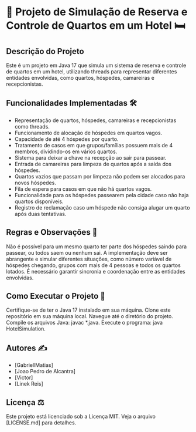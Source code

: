 # 🏨 Projeto de Simulação de Reserva e Controle de Quartos em um Hotel 🛏️
## Descrição do Projeto
Este é um projeto em Java 17 que simula um sistema de reserva e controle de quartos em um hotel, utilizando threads para representar diferentes entidades envolvidas, como quartos, hóspedes, camareiras e recepcionistas.

## Funcionalidades Implementadas 🛠️
 - Representação de quartos, hóspedes, camareiras e recepcionistas como threads.
 - Funcionamento de alocação de hóspedes em quartos vagos.
 - Capacidade de até 4 hóspedes por quarto.
 - Tratamento de casos em que grupos/famílias possuem mais de 4 membros, dividindo-os em vários quartos.
 - Sistema para deixar a chave na recepção ao sair para passear.
 - Entrada de camareiras para limpeza de quartos após a saída dos hóspedes.
 - Quartos vazios que passam por limpeza não podem ser alocados para novos hóspedes.
 - Fila de espera para casos em que não há quartos vagos.
 - Funcionalidade para os hóspedes passearem pela cidade caso não haja quartos disponíveis.
 - Registro de reclamação caso um hóspede não consiga alugar um quarto após duas tentativas.
## Regras e Observações 📝
Não é possível para um mesmo quarto ter parte dos hóspedes saindo para passear, ou todos saem ou nenhum sai.
A implementação deve ser abrangente e simular diferentes situações, como número variável de hóspedes chegando, grupos com mais de 4 pessoas e todos os quartos lotados.
É necessário garantir sincronia e coordenação entre as entidades envolvidas.
## Como Executar o Projeto 🚀
Certifique-se de ter o Java 17 instalado em sua máquina.
Clone este repositório em sua máquina local.
Navegue até o diretório do projeto.
Compile os arquivos Java: javac *.java.
Execute o programa: java HotelSimulation.
## Autores ✍️
 - [GabriellMatias]
 - [Joao Pedro de Alcantra]
 - [Victor]
 - [Linek Reis]
## Licença ⚖️
Este projeto está licenciado sob a Licença MIT. Veja o arquivo [LICENSE.md] para detalhes.

